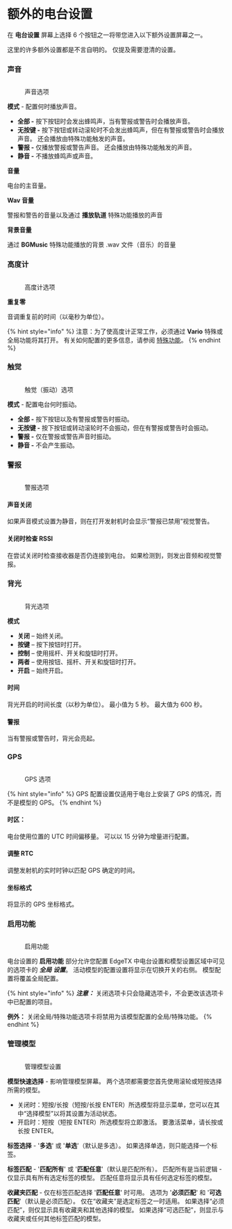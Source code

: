 # 额外的电台设置

在 **电台设置** 屏幕上选择 6 个按钮之一将带您进入以下额外设置屏幕之一。

这里的许多额外设置都是不言自明的。 仅提及需要澄清的设置。

### 声音

<figure><img src="//edgetx-static.zkl2333.com/Sound.png" alt=""><figcaption><p>声音选项</p></figcaption></figure>

**模式** - 配置何时播放声音。

* **全部 -** 按下按钮时会发出蜂鸣声，当有警报或警告时会播放声音。
* **无按键 -** 按下按钮或转动滚轮时不会发出蜂鸣声，但在有警报或警告时会播放声音。 还会播放由特殊功能触发的声音。
* **警报 -** 仅播放警报或警告声音。 还会播放由特殊功能触发的声音。
* **静音 -** 不播放蜂鸣声或声音。&#x20;

**音量**

电台的主音量。

**Wav 音量**

警报和警告的音量以及通过 **播放轨道** 特殊功能播放的声音

**背景音量**

通过 **BGMusic** 特殊功能播放的背景 .wav 文件（音乐）的音量&#x20;

### 高度计

<figure><img src="//edgetx-static.zkl2333.com/variometer.png" alt=""><figcaption><p>高度计选项</p></figcaption></figure>

**重复零**

音调重复前的时间（以毫秒为单位）。

{% hint style="info" %}
注意：为了使高度计正常工作，必须通过 **Vario** 特殊或全局功能将其打开。 有关如何配置的更多信息，请参阅 [特殊功能](../../model-settings/special-functions.md)。
{% endhint %}

### 触觉

<figure><img src="//edgetx-static.zkl2333.com/haptic.png" alt=""><figcaption><p>触觉（振动）选项</p></figcaption></figure>

**模式** - 配置电台何时振动。

* **全部 -** 按下按钮以及有警报或警告时振动。
* **无按键 -** 按下按钮或转动滚轮时不会振动，但在有警报或警告时会振动。&#x20;
* **警报 -** 仅在警报或警告声音时振动。
* **静音 -** 不会产生振动。

### 警报

<figure><img src="//edgetx-static.zkl2333.com/alarms.png" alt=""><figcaption><p>警报选项</p></figcaption></figure>

#### 声音关闭

如果声音模式设置为静音，则在打开发射机时会显示“警报已禁用”视觉警告。

#### 关闭时检查 RSSI

在尝试关闭时检查接收器是否仍连接到电台。 如果检测到，则发出音频和视觉警报。&#x20;

### 背光

<figure><img src="//edgetx-static.zkl2333.com/backlight.png" alt=""><figcaption><p>背光选项</p></figcaption></figure>

**模式**

* **关闭** – 始终关闭。
* **按键** – 按下按钮时打开。
* **控制** – 使用摇杆、开关和旋钮时打开。
* **两者** – 使用按钮、摇杆、开关和旋钮时打开。
* **开启** – 始终开启。

#### 时间&#x20;

背光开启的时间长度（以秒为单位）。 最小值为 5 秒。 最大值为 600 秒。

#### 警报

当有警报或警告时，背光会亮起。

### GPS

<figure><img src="//edgetx-static.zkl2333.com/gps.png" alt=""><figcaption><p>GPS 选项</p></figcaption></figure>

{% hint style="info" %}
GPS 配置设置仅适用于电台上安装了 GPS 的情况，而不是模型的 GPS。
{% endhint %}

#### 时区：

电台使用位置的 UTC 时间偏移量。 可以以 15 分钟为增量进行配置。

#### 调整 RTC

调整发射机的实时时钟以匹配 GPS 确定的时间。

#### 坐标格式

将显示的 GPS 坐标格式。

### 启用功能

<figure><img src="//edgetx-static.zkl2333.com/EnabledFeatures.png" alt=""><figcaption><p>启用功能</p></figcaption></figure>

电台设置的 **启用功能** 部分允许您配置 EdgeTX 中电台设置和模型设置区域中可见的选项卡的 _**全局**_ _**设置**_。 活动模型的配置设置将显示在切换开关的右侧。 模型配置将覆盖全局配置。

{% hint style="info" %}
_**注意：**_ 关闭选项卡只会隐藏选项卡，不会更改该选项卡中已配置的项目。

**例外：** 关闭全局/特殊功能选项卡将禁用为该模型配置的全局/特殊功能。
{% endhint %}

### 管理模型

<figure><img src="//edgetx-static.zkl2333.com/RSManageModels.png" alt=""><figcaption><p>管理模型设置</p></figcaption></figure>

**模型快速选择** - 影响管理模型屏幕。 两个选项都需要您首先使用滚轮或短按选择所需的模型。

* 关闭时：短按/长按（短按/长按 ENTER）所选模型将显示菜单，您可以在其中“选择模型”以将其设置为活动状态。
* 开启时：短按（短按 ENTER）所选模型将立即激活。 要激活菜单，请长按或长按 ENTER。

**标签选择** - '**多选**' 或 '**单选**'（默认是多选）。 如果选择单选，则只能选择一个标签。

**标签匹配** - '**匹配所有**' 或 '**匹配任意**'（默认是匹配所有）。 匹配所有是当前逻辑 - 仅显示具有所有选定标签的模型。 匹配任意将显示具有任何选定标签的模型。

**收藏夹匹配** - 仅在标签匹配选择 '**匹配任意**' 时可用。 选项为 '**必须匹配**' 和 '**可选匹配**'（默认是必须匹配）。 仅在“收藏夹”是选定标签之一时适用。 如果选择“必须匹配”，则仅显示具有收藏夹和其他选择的模型。 如果选择“可选匹配”，则显示与收藏夹或任何其他标签匹配的模型。